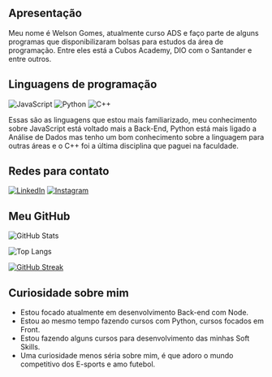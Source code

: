 ## Apresentação

Meu nome é Welson Gomes, atualmente curso ADS e faço parte de alguns programas que disponibilizaram bolsas para estudos da área de programação. Entre eles está a Cubos Academy, DIO com o Santander e entre outros.

## Linguagens de programação
![JavaScript](https://img.shields.io/badge/JavaScript-000?style=for-the-badge&logo=javascript) ![Python](https://img.shields.io/badge/Python-000?style=for-the-badge&logo=python) ![C++](https://img.shields.io/badge/C%2B%2B-000?style=for-the-badge&logo=c%2B%2B&logoColor=00599C)

Essas são as linguagens que estou mais familiarizado, meu conhecimento sobre JavaScript está voltado mais a Back-End, Python está mais ligado a Análise de Dados mas tenho um bom conhecimento sobre a linguagem para outras áreas e o C++ foi a última disciplina que paguei na faculdade.

## Redes para contato
[![LinkedIn](https://img.shields.io/badge/LinkedIn-000?style=for-the-badge&logo=linkedin&logoColor=0E76A8)](https://www.linkedin.com/in/welson-gomes-742375236/) [![Instagram](https://img.shields.io/badge/Instagram-000?style=for-the-badge&logo=instagram)](https://www.instagram.com/welsongds/)
## Meu GitHub
![GitHub Stats](https://github-readme-stats.vercel.app/api?username=welsongds&theme=transparent&bg_color=000&border_color=30A3DC&show_icons=true&icon_color=30A3DC&title_color=E94D5F&text_color=FFF)

![Top Langs](https://github-readme-stats-git-masterrstaa-rickstaa.vercel.app/api/top-langs/?username=welsongds&layout=compact&bg_color=000&border_color=30A3DC&title_color=E94D5F&text_color=FFF)

[![GitHub Streak](https://streak-stats.demolab.com/?user=welsongds&theme=bear&background=000&border=30A3DC&dates=FFF)](https://git.io/streak-stats)
## Curiosidade sobre mim
  
- Estou focado atualmente em desenvolvimento Back-end com Node.
- Estou ao mesmo tempo fazendo cursos com Python, cursos focados em Front.
- Estou fazendo alguns cursos para desenvolvimento das minhas Soft Skills.
- Uma curiosidade menos séria sobre mim, é que adoro o mundo competitivo dos E-sports e amo futebol.
